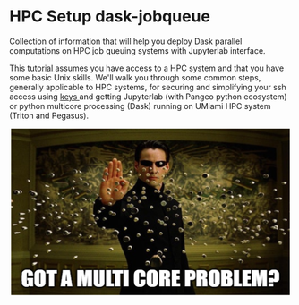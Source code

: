 # HPC Setup dask-jobqueue
Collection of information that will help you deploy Dask parallel computations on HPC job queuing systems with Jupyterlab interface.

This [tutorial ](hpc.rst) assumes you have access to a HPC system and that you have some basic Unix skills. We'll walk you through some common steps, generally applicable to HPC systems, for securing and simplifying your ssh access using [keys ](keys.rst) and getting Jupyterlab (with Pangeo python ecosystem) or python multicore processing (Dask) running on UMiami HPC system (Triton and Pegasus).

<p align="center">
  <img width="500" height="300" src="/figures/multicore.PNG">
</p>
